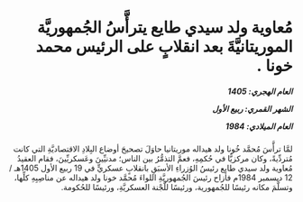 <h1 dir="rtl">مُعاوية ولد سيدي طايع يترأَّسُ الجُمهوريَّة الموريتانيَّةَ بعد انقلابٍ على الرئيس محمد خونا .</h1>

<h5 dir="rtl">العام الهجري:  1405

الشهر القمري: ربيع الأول

العام الميلادي: 1984</h5>

<p dir="rtl">لمَّا ترأَّسَ مُحمَّد خُونا ولد هيداله موريتانيا حاوَلَ تصحيحَ أوضاع البِلادِ الاقتصاديَّةِ التي كانت مُتردِّيةً، وكان مركزيًّا في حُكمِهِ، فعمَّ التذمُّرُ بين الناس؛ مدنيِّينَ وعَسكريِّينَ، فقام العقيدُ مُعاوية ولد سيدي طايع رئيسُ الوُزراءِ الأسبَقِ بانقلابٍ عسكريٍّ في 19 ربيع الأول 1405هـ / 12 ديسمبر 1984م فأزاح رئيسَ الجُمهوريَّةِ اللواءَ مُحمَّد خونا ولد هيداله عن مناصِبِهِ كلِّها، وتسلَّمَ مكانه رئيسًا للجُمهورية، ورئيسًا للَّجْنة العسكريَّةِ، ورئيسًا للحُكومة.</p></br>
